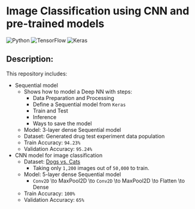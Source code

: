 # Image Classification using CNN and pre-trained models
![Python](https://img.shields.io/badge/python-3670A0?style=for-the-badge&logo=python&logoColor=ffdd54)
![TensorFlow](https://img.shields.io/badge/TensorFlow-%23FF6F00.svg?style=for-the-badge&logo=TensorFlow&logoColor=white)
![Keras](https://img.shields.io/badge/Keras-%23D00000.svg?style=for-the-badge&logo=Keras&logoColor=white)

## Description:
This repository includes:
- Sequential model 
    - Shows how to model a Deep NN with steps:
        - Data Preparation and Processing
        - Define a Sequential model from `Keras`
        - Train and Test
        - Inference
        - Ways to save the model
    - Model: 3-layer dense Sequential model
    - Dataset: Generated drug test experiment data population
    - Train Accuracy: `94.23%` 
    - Validation Accuracy: `95.24%` 
- CNN model for image classification
    - Dataset: [Dogs vs. Cats](https://www.kaggle.com/c/dogs-vs-cats/data)
        - Taking only `1,200` images out of `50,000` to train.
    - Model: 5-layer dense Sequential model
        - `Conv2D` \to MaxPool2D \to `Conv2D` \to MaxPool2D \to Flatten \to Dense 
    - Train Accuracy: `100%` 
    - Validation Accuracy: `65%` 

